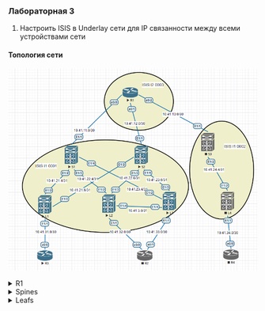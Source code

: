 ### Лабораторная 3
1. Настроить ISIS в Underlay сети для IP связанности между всеми устройствами сети

#### Топология сети
![](underlay-isis.PNG)

<details>
  <summary>R1</summary>
<pre><code>
router isis UNDERLAY
 net 49.0003.1001.1001.1001.00 //уникальный идентификатор для каждого устройства
 is-type level-2-only
 authentication mode md5 level-2
 authentication key-chain ISIS_AUTH level-2
 metric-style wide
 
key chain ISIS_AUTH
 key 1
  key-string 7 070827444402143a46
 
interface EthernetN
 ip address 10.41.11.1 255.255.255.252 [//см. таблицу адресации](Lab1.md)
 ip router isis UNDERLAY
 isis circuit-type level-2-only
</code></pre>
 </details>

<details>
  <summary>Spines</summary>
<pre><code>
router isis UNDERLAY
  net 49.0001.1000.1000.1000.00 //уникальный идентификатор для каждого устройства
  distribute level-1 into level-2 all
  authentication-type md5 level-1
  authentication-type md5 level-2
  authentication key-chain ISIS_AUTH level-1
  authentication key-chain ISIS_AUTH level-2
  address-family ipv4 unicast

key chain ISIS_AUTH
 key 1
  key-string 7 070827444402143a46

interface Ethernet1/1
  description to_R1
  no switchport
  ip address 10.41.11.2/30 [//см. таблицу адресации](Lab1.md)
  isis circuit-type level-2
  ip router isis UNDERLAY
  no shutdown

interface Ethernet1/N
  description to_LN
  no switchport
  ip address 10.41.21.5/31 [//см. таблицу адресации](Lab1.md)
  isis network point-to-point
  isis circuit-type level-1
  ip router isis UNDERLAY
  no shutdown

</code></pre>
 </details>
<details>
  <summary>Leafs</summary>
<pre><code>

router isis UNDERLAY
net 49.0001.1111.1111.1111.00  //уникальный идентификатор для каждого устройства
is-type level-1
authentication-type md5 level-1
authentication key-chain ISIS_AUTH level-1
address-family ipv4 unicast 
key chain ISIS_AUTH
 key 1
 key-string 7 070827444402143a46

*На каждом интерфейсе, устанавливающем isis-соседство:*

interface EthernetN
description to_S2
no switchport
ip address 10.41.21.6/31  [//см. таблицу адресации](Lab1.md)
ip router isis UNDERLAY
isis network point-to-point
no shutdown

*На интерфейсе, объявляющем свою сеть, но не устанавливающем соседство:*
interface EthernetN
description to_R2
no switchport
ip address 10.41.31.1/30  [//см. таблицу адресации](Lab1.md)
ip router isis UNDERLAY
isis passive-interface level-1
no shutdown
</code></pre>
 </details>
